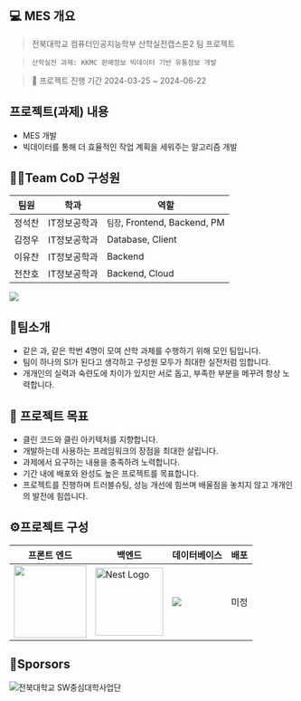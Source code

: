 ## 💻 MES 개요
> 전북대학교 컴퓨터인공지능학부 산학실전캡스톤2 팀 프로젝트

> `산학실전 과제: KKMC 판매정보 빅데이터 기반 유통정보 개발`

> 📅 프로젝트 진행 기간 2024-03-25 ~ 2024-06-22

## 프로젝트(과제) 내용
- MES 개발
- 빅데이터를 통해 더 효율적인 작업 계획을 세워주는 알고리즘 개발

## 👨‍💻Team CoD 구성원 
| 팀원 | 학과 | 역할 |
| --- | --- | --- | 
| 정석찬 | IT정보공학과 | `팀장`, Frontend, Backend, PM | <seokregi@gmail.com> | 
| 김정우 | IT정보공학과 | Database, Client
| 이유찬 | IT정보공학과 | Backend
| 전찬호 | IT정보공학과 | Backend, Cloud

<a href="https://github.com/xchxn/MES/graphs/contributors">
  <img src="https://contrib.rocks/image?repo=xchxn/MES"/>
</a>

## 🧑팀소개
- 같은 과, 같은 학번 4명이 모여 산학 과제를 수행하기 위해 모인 팀입니다.
- 팀이 하나의 SI가 된다고 생각하고 구성원 모두가 최대한 실전처럼 임합니다.
- 개개인의 실력과 숙련도에 차이가 있지만 서로 돕고, 부족한 부분을 메꾸려 항상 노력합니다.
  
## 🚩 프로젝트 목표
  - 클린 코드와 클린 아키텍처를 지향합니다.
  - 개발하는데 사용하는 프레임워크의 장점을 최대한 살립니다.
  - 과제에서 요구하는 내용을 충족하려 노력합니다.
  - 기간 내에 배포와 완성도 높은 프로젝트를 목표합니다.
  - 프로젝트를 진행하며 트러블슈팅, 성능 개선에 힘쓰며 배울점을 놓치지 않고 개개인의 발전에 힘씁니다.

## ⚙️프로젝트 구성
| 프론트 엔드 | 백엔드 | 데이터베이스 | 배포 |
| --- | --- | --- | --- | 
|<img src="https://camo.githubusercontent.com/39791c3e4c4387b8b913628a8f258768ea3a4a71fc815ced2219f81c22c71f6a/68747470733a2f2f6173736574732e76657263656c2e636f6d2f696d6167652f75706c6f61642f76313636323133303535392f6e6578746a732f49636f6e5f6c696768745f6261636b67726f756e642e706e67" height="128" data-canonical-src="https://assets.vercel.com/image/upload/v1662130559/nextjs/Icon_light_background.png" style="visibility:visible;max-width:100%;"> | <a href="https://nestjs.com/" target="blank"><img src="https://nestjs.com/img/logo-small.svg" width="120" alt="Nest Logo" /></a> | <img src="https://www.mysql.com/common/logos/logo-mysql-170x115.png"> | 미정 |

## 💖Sporsors
<img src="https://swuniv.jbnu.ac.kr/main/img/common/top_logo.png?v=24020604" alt="전북대학교 SW중심대학사업단" title="">